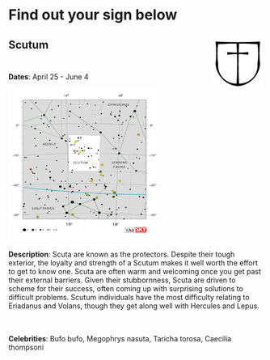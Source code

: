 # Find out your sign below

## Scutum <img align="right" width="100" height="100" src="constellations/Scutum_sign.png"> <br /><br />
**Dates**: April 25 - June 4  <br /> <br /> <img width="300" height="300" src="constellations/Scutum.png"/> <p> 
**Description**: Scuta are known as the protectors. Despite their tough exterior, the loyalty and strength of a Scutum makes it well worth the effort to get to know one. Scuta are often warm and welcoming once you get past their external barriers. Given their stubbornness, Scuta are driven to scheme for their success, often coming up with surprising solutions to difficult problems. Scutum individuals have the most difficulty relating to Eriadanus and Volans, though they get along well with Hercules and Lepus. </p> <br /><br /> 
**Celebrities**: Bufo bufo, Megophrys nasuta, Taricha torosa, Caecilia thompsoni<br />



